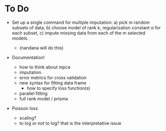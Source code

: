 # To Do

* Set up a single command for multiple imputation:
	a) pick m random subsets of data,
	b) choose model of rank k, regularization constant α for each subset,
	c) impute missing data from each of the m selected models.
	* (nandana will do this)

* Documentation!
	* how to think about mpca
	* imputation
	* error metrics for cross validation
	* new syntax for fitting data frame
		* how to specify loss function(s)
	* parallel fitting
	* full rank model / prisma

* Poisson loss
	* scaling?
	* to log or not to log? that is the interpretative issue
